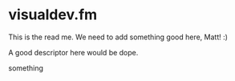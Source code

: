 # visualdev.fm
This is the read me. We need to add something good here, Matt! :)

A good descriptor here would be dope.

something
